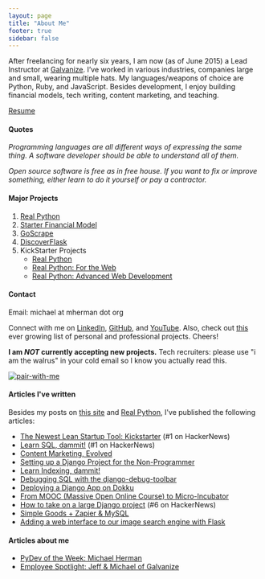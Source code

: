```yaml
---
layout: page
title: "About Me"
footer: true
sidebar: false
---
```


After freelancing for nearly six years, I am now (as of June 2015) a Lead Instructor at [Galvanize](http://www.galvanize.com/). I’ve worked in various industries, companies large and small, wearing multiple hats. My languages/weapons of choice are Python, Ruby, and JavaScript. Besides development, I enjoy building financial models, tech writing, content marketing, and teaching.

[Resume](http://mherman.org/herman-resume.json)

#### Quotes

*Programming languages are all different ways of expressing the same thing. A software developer should be able to understand all of them.*

*Open source software is free as in free house. If you want to fix or improve something, either learn to do it yourself or pay a contractor.*

#### Major Projects

1. [Real Python](http://www.realpython.com)
1. [Starter Financial Model](http://www.starterfinancialmodel.com/)
1. [GoScrape](http://www.goscrape.com)
1. [DiscoverFlask](http://discoverflask.com)
1. KickStarter Projects
    - [Real Python](https://www.kickstarter.com/projects/fletcher/practical-python-learn-programming-for-the-real-wo)
    - [Real Python: For the Web](http://www.kickstarter.com/projects/1369857650/real-python-for-web-development-featuring-web2py)
    - [Real Python: Advanced Web Development](https://www.kickstarter.com/projects/721054906/real-python-advanced-web-development-featuring-dja)

#### Contact

Email: michael at mherman dot org

Connect with me on [LinkedIn](http://www.linkedin.com/pub/michael-herman/3b/a94/4), [GitHub](https://github.com/mjhea0/), and [YouTube](http://www.youtube.com/hermanmu). Also, check out [this](https://gist.github.com/mjhea0/6763725) ever growing list of personal and professional projects. Cheers!

**I am *NOT* currently accepting new projects.** Tech recruiters: please use "i am the walrus" in your cold email so I know you actually read this.

[![pair-with-me](http://pairprogramwith.me/badge.png "Pair program with me!")](mailto:michael@mherman.org)

#### Articles I've written

Besides my posts on [this site](/) and [Real Python](http://www.realpython.com/blog), I've published the following articles:

- [The Newest Lean Startup Tool: Kickstarter](https://segment.io/academy/the-newest-lean-startup-tool-is-kickstarter/) (#1 on HackerNews)
- [Learn SQL, dammit!](http://gun.io/blog/learn-sql/) (#1 on HackerNews)
- [Content Marketing, Evolved](http://gun.io/blog/content-marketing-evolved)
- [Setting up a Django Project for the Non-Programmer](http://gun.io/blog/setting-up-a-django-project)
- [Learn Indexing, dammit!](http://gun.io/blog/learn-indexing-dammit)
- [Debugging SQL with the django-debug-toolbar](http://gun.io/blog/debugging-SQL)
- [Deploying a Django App on Dokku](http://gun.io/blog/deploying-django-app-on-dokku)
- [From MOOC (Massive Open Online Course) to Micro-Incubator](http://southernalpha.com/from-mooc-massive-open-online-course-to-micro-incubator-2/)
- [How to take on a large Django project](http://gun.io/blog/how-to-take-on-a-large-Django-project/) (#6 on HackerNews)
- [Simple Goods + Zapier & MySQL](https://www.simplegoods.co/blog/simple-goods-zapier-and-mysql/)
- [Adding a web interface to our image search engine with Flask](http://www.pyimagesearch.com/2014/12/08/adding-web-interface-image-search-engine-flask/)

#### Articles about me

- [PyDev of the Week: Michael Herman](http://www.blog.pythonlibrary.org/2014/11/17/pydev-of-the-week-michael-herman/)
- [Employee Spotlight: Jeff & Michael of Galvanize](https://www.coursereport.com/schools/galvanize#/news/employee-spotlight-jeff-michael-of-galvanize)
